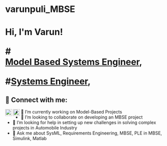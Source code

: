# varunpuli_MBSE
<h1>Hi, I'm Varun! 
  
  #<br/><a href="https://github.com/varun-puli">Model Based Systems Engineer</a>, 
  
  #<a href="https://www.linkedin.com/in/varun-pulipati/">Systems Engineer</a>,



<h2> 🤳 Connect with me:</h2>

[<img align="left" alt="Varun | LinkedIn" width="22px" src="https://cdn.jsdelivr.net/npm/simple-icons@v3/icons/linkedin.svg" />][linkedin]

[<img align="left" alt="Varun | Xing" width="22px" src="https://commons.wikimedia.org/wiki/File:Xing_Logo_07.2021.svg" />][xing]

[xing]: https://www.xing.com/profile/Varun_Pulipati
[linkedin]: https://www.linkedin.com/in/varun-pulipati/



- 🔭 I’m currently working on Model-Based Projects
- 👯 I’m looking to collaborate on developing an MBSE project
- 🤔 I’m looking for help in setting up new challenges in solving complex projects in Automobile Industry
- 💬 Ask me about SysML, Requirements Engineering, MBSE, PLE in MBSE, Simulink, Matlab

